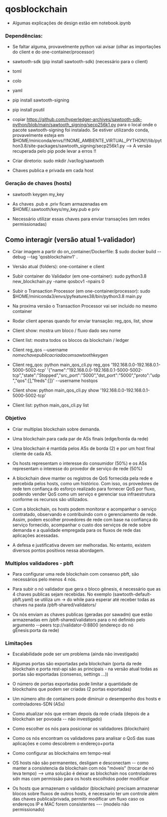 # qosblockchain

* Algumas explicações de design estão em notebook.ipynb

<h3>Dependências:</h3>

* Se faltar alguma, provavelmente python vai avisar (olhar as importações do client e do one-container/processor)

* sawtooth-sdk (pip install sawtooth-sdk) (necessário para o client)

* toml

* colo

* yaml

* pip install sawtooth-signing

* pip install psutil

* copiar https://github.com/hyperledger-archives/sawtooth-sdk-python/blob/main/sawtooth_signing/secp256k1.py para o local onde o pacote sawtooth-signing foi instalado. Se estiver utilizando conda, provavelmente esteja em $HOME/miniconda/envs/!!NOME_AMBIENTE_VIRTUAL_PYTHON!!/lib/python3.8/site-packages/sawtooth_signing/secp256k1.py  --> A versão recuperada pelo pip pode levar a erros !!

* Criar diretorio: sudo mkdir /var/log/sawtooth

* Chaves publica e privada em cada host

<h3> Geração de chaves (hosts) </h3>

* sawtooth keygen my_key

* As chaves .pub e .priv ficam armazenadas em $HOME/.sawtooth/keys/my_key.pub e priv

* Necessário utilizar essas chaves para enviar transações (em redes permissionadas)

<h2> Como interagir (versão atual 1-validador) </h2>

* Criar imagem a partir do on_container/Dockerfile: $ sudo docker build --debug --tag 'qosblockchainv1' .

* Versão atual (folders): one-container e client

* Subir container do Validador (em one-container): sudo python3.8 new_blockchain.py -name qosbcv1 -npairs 0

* Subir o Transaction Processor (em one-container/processor): sudo $HOME/miniconda3/envs/pyfeatures38/bin/python3.8 main.py

* Na proxima versão o Transaction Processor vai ser incluido no mesmo container

* Rodar client apenas quando for enviar transação: reg_qos, list, show

* Client show: mostra um bloco / fluxo dado seu nome

* Client list: mostra todos os blocos da blockchain / ledger

* Client reg_qos --username $nome chave publica criada com sawtooth keygen$

* Client reg_qos: python main_qos_cli.py reg_qos '192.168.0.0-192.168.0.1-5000-5002-tcp' '{"name":"192.168.0.0-192.168.0.1-5000-5002-tcp","state":"Stopped","src_port":"5000","dst_port":"5000","proto":"udp","qos":[],"freds":[]}' --username hostqos

* Client show: python main_qos_cli.py show '192.168.0.0-192.168.0.1-5000-5002-tcp'

* Client list: python main_qos_cli.py list

<h3> Objetivo </h3>

* Criar multiplas blockchain sobre demanda.

* Uma blockchain para cada par de ASs finais (edge/borda da rede)

* Uma blockchain é mantida pelos ASs de borda (2) e por um host final cliente de cada AS.

* Os hosts representam o interesse do consumidor (50%) e os ASs representam o interesse do provedor de serviço de rede (50%)

* A blockchain deve manter os registros de QoS fornecida pela rede e percebida pelos hosts, como um histórico. Com isso, os provedores de rede tem confiança do esforço realizado para fornecer QoS por fluxo, podendo vender QoS como um serviço e gerenciar sua infraestrutura conforme os recursos são utilizados.

* Com a blockchain, os hosts podem monitorar e acompanhar o serviço contratado, observando e contribuindo com o gerenciamento de rede. Assim, podem escolher provedores de rede com base na confiança do serviço fornecido, acompanhar o custo dos serviços de rede sobre demanda e a qualidade empregada para os fluxos de rede das aplicações acessadas.

* A defesa e justificativa devem ser melhoradas. No entanto, existem diversos pontos positivos nessa abordagem.

<h3>Multiplos validadores - pbft</h3>

* Para configurar uma rede blockchain com consenso pbft, são necessários pelo menos 4 nós.

* Para subir o nó validador que gera o bloco gênesis, é necessário que as 4 chaves publicas sejam recebidas. No exemplo (sawtooth-default-pbft.yaml) se utiliza um -> do while para esperar até receber todas as chaves na pasta /pbft-shared/validators/

* Os nós enviam as chaves publicas (geradas por sawadm) que estão armazenadas em /pbft-shared/validators para o nó definido pelo argumento  --peers tcp://validator-0:8800 (endereço do nó gÊnesis:porta da rede)

<h3> Limitações </h3>

* Escalabilidade pode ser um problema (ainda não investigado)

* Algumas portas são exportadas pela blockchain (porta da rede blockchain e porta rest-api são as principais - na versão atual todas as portas são exportadas (consenso, settings ...))

* O número de portas exportadas pode limitar a quantidade de blockchains que podem ser criadas (2 portas exportadas)

* Um número alto de containers pode diminuir o desempenho dos hosts e controladores-SDN (ASs)

* Como atualizar nós que entram depois da rede criada (depois de a blockchain ser povoada -- não investigado)

* Como escolher os nós para posicionar os validadores (blockchain)

* Como os nós encontram os validadores para analisar o QoS das suas aplicações e como descobrem o endereço+porta

* Como configurar as blockchains em tempo-real

* OS hosts não são permanentes, desligam e desconectam -- como manter a consistencia da blockchain com nós "móveis" (trocar de nó leva tempo) --> uma solução é deixar as blockchain nos controladores sdn mas com permissão para os hosts escolhidos poder modificar 

* Os hosts que armazenam o validador (blockchain) precisam armazenar blocos sobre fluxos de outros hosts, é necessario ter um controle além das chaves publica/privada, permitir modificar um fluxo caso os endereços IP e MAC forem consistentes --- (modelo não permissionado)